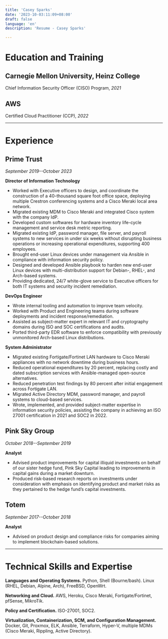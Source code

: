 ```yaml
---
title: 'Casey Sparks'
date: '2023-10-03:11:09+08:00'
draft: false
language: 'en'
description: 'Resume - Casey Sparks'

---
```

# Education and Training
## Carnegie Mellon University, Heinz College
Chief Information Security Officer (CISO) Program, _2021_

## AWS
Certified Cloud Practitioner (CCP), _2022_

---
# Experience
## Prime Trust
_September 2019--October 2023_

**Director of Information Technology**
* Worked with Executive officers to design, and coordinate the construction of a 40-thousand square foot office
space, deploying multiple Crestron conferencing systems and a Cisco Meraki local area network.
* Migrated existing MDM to Cisco Meraki and integrated Cisco system with the company IdP.
* Developed custom softwares for hardware inventory life-cycle management and service desk metric reporting.
* Migrated existing IdP, password manager, file server, and payroll systems to new services in under six weeks
without disrupting business operations or increasing operational expenditures, supporting 400 employees.
* Brought end-user Linux devices under management via Ansible in compliance with information security policy.
* Designed and developed Ansible playbook to harden new end-user Linux devices with multi-distribution support for
Debian-, RHEL-, and Arch-based systems.
* Providing dedicated, 24/7 white-glove service to Executive officers for both IT systems and security incident
remediation.

**DevOps Engineer**
* Wrote internal tooling and automation to improve team velocity.
* Worked with Product and Engineering teams during software deployments and incident response/remediation.
* Assisted as subject-matter expert in relevant IT and cryptography domains during ISO and SOC certifications and
audits.
* Ported third-party EDR software to enforce compatibility with previously unmonitored Arch-based Linux
distributions.

**System Administrator**
* Migrated existing Fortigate/Fortinet LAN hardware to Cisco Meraki appliances with no network downtime during
business hours.
* Reduced operational expenditures by 20 percent, replacing costly and dated subscription services with
Ansible-managed open-source alternatives.
* Reduced penetration test findings by 80 percent after initial engagement across Fortigate LAN.
* Migrated Active Directory MDM, password manager, and payroll systems to cloud-based services.
* Wrote, implemented, and provided subject-matter expertise in information security policies, assisting the
company in achieving an ISO 27001 certification in 2021 and SOC2 in 2022.


## Pink Sky Group
_October 2018--September 2019_

**Analyst**
* Advised product improvements for capital illiquid investments on behalf of our sister hedge fund, Pink Sky
Capital leading to improvements in capital gains during a market downturn.
* Produced risk-based research reports on investments under consideration with emphasis on identifying product and
market risks as they pertained to the hedge fund’s capital investments.


## Totem
_September 2017--October 2018_

**Analyst**
* Advised on product design and compliance risks for companies aiming to implement blockchain-based solutions.

---
# Technical Skills and Expertise
**Languages and Operating Systems.** Python, Shell (Bourne/bash). Linux (RHEL, Debian, Alpine, Arch), FreeBSD,
OpenWrt.

**Networking and Cloud.** AWS, Heroku, Cisco Meraki, Fortigate/Fortinet, pfSense, MikroTik.

**Policy and Certification.** ISO-27001, SOC2.

**Virtualization, Containerization, SCM, and Configuration Management.** Docker, Git, Proxmox, ELK, Ansible,
Terraform, Hyper-V, multiple MDMs (Cisco Meraki, Rippling, Active Directory).
